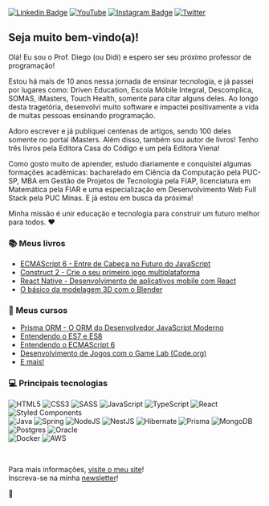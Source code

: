 [![Linkedin Badge](https://img.shields.io/badge/-LinkedIn-blue?style=flat&logo=Linkedin&logoColor=white&link=https://www.linkedin.com/in/diegopinho/)](https://www.linkedin.com/in/diegopinho/)
[![YouTube](https://img.shields.io/badge/YouTube-%23FF0000.svg?logo=YouTube&logoColor=white)](https://youtube.com/@ProfDiegoPinho)
[![Instagram Badge](https://img.shields.io/badge/-Instagram-C13584?style=flat&labelColor=C13584&logo=instagram&logoColor=white&link=https://www.instagram.com/profdiegopinho/)](https://www.instagram.com/profdidipinho/)
[![Twitter](https://img.shields.io/badge/Twitter-%231DA1F2.svg?logo=Twitter&logoColor=white)](https://twitter.com/DiegoPinho)


## Seja muito bem-vindo(a)!

Olá! Eu sou o Prof. Diego (ou Didi) e espero ser seu próximo professor de programação!

Estou há mais de 10 anos nessa jornada de ensinar tecnologia, e já passei por lugares como: Driven Education, Escola Móbile Integral, Descomplica, SOMAS, iMasters, Touch Health, somente para citar alguns deles. Ao longo desta tragetória, desenvolvi muito software e impactei positivamente a vida de muitas pessoas ensinando programação. 

Adoro escrever e já publiquei centenas de artigos, sendo 100 deles somente no portal iMasters. Além disso, também sou autor de livros! Tenho três livros pela Editora Casa do Código e um pela Editora Viena!

Como gosto muito de aprender, estudo diariamente e conquistei algumas formações acadêmicas: bacharelado em Ciência da Computação pela PUC-SP, MBA em Gestão de Projetos de Tecnologia pela FIAP, licenciatura em Matemática pela FIAR e uma especialização em Desenvolvimento Web Full Stack pela PUC Minas. E já estou em busca da próxima!

Minha missão é unir educação e tecnologia para construir um futuro melhor para todos. ❤️

### 📚 Meus livros
- [ECMAScript 6 - Entre de Cabeça no Futuro do JavaScript](https://www.entendendoes6.com.br/)
- [Construct 2 - Crie o seu primeiro jogo multiplataforma](https://www.casadocodigo.com.br/products/livro-construct2)
- [React Native - Desenvolvimento de aplicativos mobile com React](https://livroreactnative.com.br/)
- [O básico da modelagem 3D com o Blender](https://www.lojaviena.com.br/editoraviena/produtos-detalhes/0FOOQLPJ/Blender.html)

### 🧠 Meus cursos
- [Prisma ORM - O ORM do Desenvolvedor JavaScript Moderno](https://www.udemy.com/course/prisma-orm/?referralCode=0FCA610840A8953B78AB)
- [Entendendo o ES7 e ES8](https://www.udemy.com/course/entendendo-es7-e-es8/?referralCode=D22020A6EDF33D3A8D1C)
- [Entendendo o ECMAScript 6](https://www.udemy.com/course/entendendo-o-ecmascript-6/?referralCode=B0B8FDDF642B253E4D64)
- [Desenvolvimento de Jogos com o Game Lab (Code.org)](https://www.udemy.com/course/jogos-gamelab/?referralCode=9ACD362DCD22545591B4)
- [E mais!](https://www.udemy.com/user/diegomartinsdepinho/)

### 💻 Principais tecnologias
![HTML5](https://img.shields.io/badge/html5-%23E34F26.svg?style=flat&logo=html5&logoColor=white)
![CSS3](https://img.shields.io/badge/css3-%231572B6.svg?style=flat&logo=css3&logoColor=white)
![SASS](https://img.shields.io/badge/SASS-hotpink.svg?style=flat&logo=SASS&logoColor=white) 
![JavaScript](https://img.shields.io/badge/javascript-%23323330.svg?style=flat&logo=javascript&logoColor=%23F7DF1E)
![TypeScript](https://img.shields.io/badge/typescript-%23007ACC.svg?style=flat&logo=typescript&logoColor=white) 
![React](https://img.shields.io/badge/react-%2320232a.svg?style=flat&logo=react&logoColor=%2361DAFB) 
![Styled Components](https://img.shields.io/badge/styled--components-DB7093?style=flat&logo=styled-components&logoColor=white) 
<br />
![Java](https://img.shields.io/badge/Java-ED8B00?style=flat&logo=openjdk&logoColor=white) 
![Spring](https://img.shields.io/badge/spring-%236DB33F.svg?style=flat&logo=spring&logoColor=white) 
![NodeJS](https://img.shields.io/badge/node.js-6DA55F?style=flat&logo=node.js&logoColor=white)
![NestJS](https://img.shields.io/badge/nestjs-%23E0234E.svg?style=flat&logo=nestjs&logoColor=white)
![Hibernate](https://img.shields.io/badge/Hibernate-59666C?style=flat&logo=Hibernate&logoColor=white)
![Prisma](https://img.shields.io/badge/Prisma-3982CE?style=flat&logo=Prisma&logoColor=white)
![MongoDB](https://img.shields.io/badge/MongoDB-%234ea94b.svg?style=flat&logo=mongodb&logoColor=white) 
![Postgres](https://img.shields.io/badge/postgres-%23316192.svg?style=flat&logo=postgresql&logoColor=white)
![Oracle](https://img.shields.io/badge/Oracle-F80000?style=flat&logo=Oracle&logoColor=white)
<br />
![Docker](https://img.shields.io/badge/docker-%230db7ed.svg?style=flat&logo=docker&logoColor=white)
![AWS](https://img.shields.io/badge/Amazon_AWS-FF9900?style=flat&logo=amazonaws&logoColor=white)

<br />

Para mais informações, [visite o meu site](https://diegopinho.com.br)! <br />
Inscreva-se na minha [newsletter](https://diegopinho.substack.com/)!

💾
